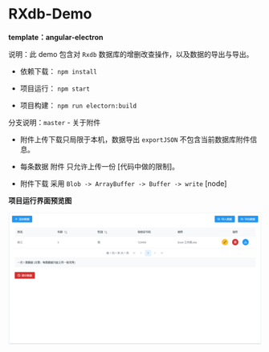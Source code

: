 # RXdb-Demo

**template：angular-electron**

说明：此 demo 包含对 `Rxdb` 数据库的增删改查操作，以及数据的导出与导出。

 - 依赖下载： `npm install`

 - 项目运行： `npm start`

 - 项目构建： `npm run electorn:build`

分支说明：`master` - 关于附件

 - 附件上传下载只局限于本机，数据导出 `exportJSON` 不包含当前数据库附件信息。

 - 每条数据 附件 只允许上传一份 [代码中做的限制]。

 - 附件下载 采用 `Blob -> ArrayBuffer -> Buffer -> write` [node]

**项目运行界面预览图**

![rxdb-demo-screenshoot](./src/assets/github-img/rxdb-demo-screenshoot.png)


